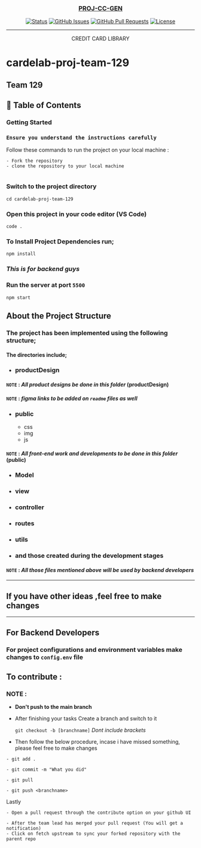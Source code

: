<p align="center">
  <a href="" rel="noopener">
 <!-- <img src=""></a> -->
</p>
<h3 align="center">PROJ-CC-GEN </h3>

<div align="center">


[![Status](https://img.shields.io/badge/status-active-success.svg)]()
[![GitHub Issues](https://img.shields.io/github/issues/kylelobo/The-Documentation-Compendium.svg)](https://github.com/kylelobo/The-Documentation-Compendium/issues)
[![GitHub Pull Requests](https://img.shields.io/github/issues-pr/kylelobo/The-Documentation-Compendium.svg)](https://github.com/kylelobo/The-Documentation-Compendium/pulls)
[![License](https://img.shields.io/badge/license-MIT-blue.svg)](LICENSE.md)

</div>

---

<p align="center"> CREDIT CARD LIBRARY
    <br> 
</p>

# cardelab-proj-team-129
Team 129
---

## 📝 Table of Contents

### Getting Started 
### **`Ensure you understand the instructions carefully`**

Follow these commands to run the project on your local machine :


```
- Fork the repository
- clone the repository to your local machine
 
```

### Switch to the project directory

```
cd cardelab-proj-team-129

```

### Open this project in your code editor (VS Code)

```
code . 
```

### To Install Project Dependencies run;

```
npm install
```

### *This is for backend guys*

### Run the server at port `5500`

```
npm start
```
## About the Project Structure
### The project has been implemented using the following structure;
#### The directories include;
- ### productDesign
#### `NOTE` : *All product designs be done in this folder* (productDesign)
#### `NOTE` : *figma links to be added on `readme` files as well* 
- ### public
    - css
    - img
    - js
#### `NOTE` : *All front-end work and developments to be done in this folder* (public)

- ### Model
- ### view
- ### controller
- ### routes
- ### utils
- ### and those created during the development stages

#### `NOTE` : *All those files mentioned above will be used by backend developers*
---
## If you have other ideas ,feel free to make changes

---

## For Backend Developers
### For project configurations and environment variables make changes to `config.env` file

## ****To contribute :****

### NOTE :

-  **Don't push to the main branch**
- After finishing your tasks Create a branch and switch to it


    `git checkout -b [branchname]` *Dont include brackets*

 - Then follow the below procedure, incase i have missed something, please feel free to make changes

 



```
- git add .

- git commit -m "What you did"

- git pull

- git push <branchname>
```


Lastly

```
- Open a pull request through the contribute option on your github UI 

- After the team lead has merged your pull request (You will get a notification)
- Click on fetch upstream to sync your forked repository with the parent repo
```

